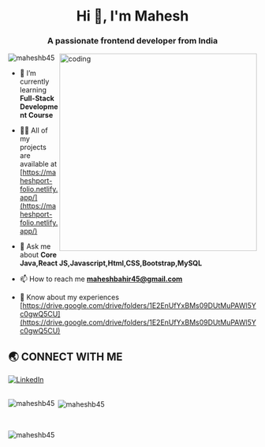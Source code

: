 <h1 align="center">Hi 👋, I'm Mahesh</h1>
<h3 align="center">A passionate frontend developer from India</h3>

<img align="right" alt="coding" width="400" src="https://camo.githubusercontent.com/cae12fddd9d6982901d82580bdf321d81fb299141098ca1c2d4891870827bf17/68747470733a2f2f6d69726f2e6d656469756d2e636f6d2f6d61782f313336302f302a37513379765349765f7430696f4a2d5a2e676966">

<p align="left"> <img src="https://komarev.com/ghpvc/?username=maheshb45&label=Profile%20views&color=0e75b6&style=flat" alt="maheshb45" /> </p>

- 🌱 I’m currently learning **Full-Stack Development Course**

- 👨‍💻 All of my projects are available at [https://maheshport-folio.netlify.app/](https://maheshport-folio.netlify.app/)

- 💬 Ask me about **Core Java,React JS,Javascript,Html,CSS,Bootstrap,MySQL**

- 📫 How to reach me **maheshbahir45@gmail.com**

- 📄 Know about my experiences [https://drive.google.com/drive/folders/1E2EnUfYxBMs09DUtMuPAWl5Yc0gwQ5CU](https://drive.google.com/drive/folders/1E2EnUfYxBMs09DUtMuPAWl5Yc0gwQ5CU)

## 🌏 **CONNECT WITH ME**
<a  href="https://www.linkedin.com/in/mahesh-bahir-931b8b1b0/">
    <img src="https://img.shields.io/badge/LinkedIn-0077B5?style=for-the-badge&logo=linkedin&logoColor=white" title="LinkedIn"  alt="LinkedIn"/>
</a>
<br />
<!-- <h3 align="left">Languages and Tools:</h3>
<p align="left"> <a href="https://getbootstrap.com" target="_blank" rel="noreferrer"> <img src="https://raw.githubusercontent.com/devicons/devicon/master/icons/bootstrap/bootstrap-plain-wordmark.svg" alt="bootstrap" width="40" height="40"/> </a> <a href="https://www.w3schools.com/css/" target="_blank" rel="noreferrer"> <img src="https://raw.githubusercontent.com/devicons/devicon/master/icons/css3/css3-original-wordmark.svg" alt="css3" width="40" height="40"/> </a> <a href="https://git-scm.com/" target="_blank" rel="noreferrer"> <img src="https://www.vectorlogo.zone/logos/git-scm/git-scm-icon.svg" alt="git" width="40" height="40"/> </a> <a href="https://www.w3.org/html/" target="_blank" rel="noreferrer"> <img src="https://raw.githubusercontent.com/devicons/devicon/master/icons/html5/html5-original-wordmark.svg" alt="html5" width="40" height="40"/> </a> <a href="https://www.java.com" target="_blank" rel="noreferrer"> <img src="https://raw.githubusercontent.com/devicons/devicon/master/icons/java/java-original.svg" alt="java" width="40" height="40"/> </a> <a href="https://developer.mozilla.org/en-US/docs/Web/JavaScript" target="_blank" rel="noreferrer"> <img src="https://raw.githubusercontent.com/devicons/devicon/master/icons/javascript/javascript-original.svg" alt="javascript" width="40" height="40"/> </a> <a href="https://www.mysql.com/" target="_blank" rel="noreferrer"> <img src="https://raw.githubusercontent.com/devicons/devicon/master/icons/mysql/mysql-original-wordmark.svg" alt="mysql" width="40" height="40"/> </a> <a href="https://reactjs.org/" target="_blank" rel="noreferrer"> <img src="https://raw.githubusercontent.com/devicons/devicon/master/icons/react/react-original-wordmark.svg" alt="react" width="40" height="40"/> </a> <a href="https://redux.js.org" target="_blank" rel="noreferrer"> <img src="https://raw.githubusercontent.com/devicons/devicon/master/icons/redux/redux-original.svg" alt="redux" width="40" height="40"/> </a> <a href="https://tailwindcss.com/" target="_blank" rel="noreferrer"> <img src="https://www.vectorlogo.zone/logos/tailwindcss/tailwindcss-icon.svg" alt="tailwind" width="40" height="40"/> </a> <a href="https://webpack.js.org" target="_blank" rel="noreferrer"> <img src="https://raw.githubusercontent.com/devicons/devicon/d00d0969292a6569d45b06d3f350f463a0107b0d/icons/webpack/webpack-original-wordmark.svg" alt="webpack" width="40" height="40"/> </a> </p>
 -->
<br />

<p><img align="left" src="https://github-readme-stats.vercel.app/api/top-langs?username=maheshb45&show_icons=true&locale=en&layout=compact" alt="maheshb45" /> &nbsp;<img align="center" src="https://github-readme-stats.vercel.app/api?username=maheshb45&show_icons=true&locale=en" alt="maheshb45" /></p>
<br />
<p><img align="center" src="https://github-readme-streak-stats.herokuapp.com/?user=maheshb45&" alt="maheshb45" /> </p>


